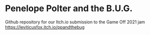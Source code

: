 # Penelope Polter and the B.U.G.

Github repository for our Itch.io submission to the Game Off 2021 jam
https://leviticusfox.itch.io/ppandthebug
